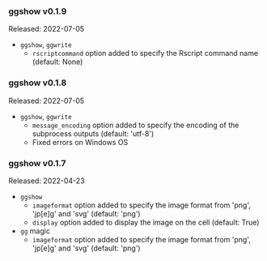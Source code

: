 ### ggshow v0.1.9
Released: 2022-07-05

- `ggshow`, `ggwrite`
  - `rscriptcommand` option added to specify the Rscript command name (default: None)

### ggshow v0.1.8
Released: 2022-07-05

- `ggshow`, `ggwrite`
  - `message_encoding` option added to specify the encoding of the subprocess outputs (default: 'utf-8')
  - Fixed errors on Windows OS 

### ggshow v0.1.7 
Released: 2022-04-23

- `ggshow`
  - `imageformat` option added to specify the image format from 'png', 'jp[e]g' and 'svg' (default: 'png')
  - `display` option added to display the image on the cell (default: True)
- `gg` magic
  * `imageformat` option added to specify the image format from 'png', 'jp[e]g' and 'svg' (default: 'png')
